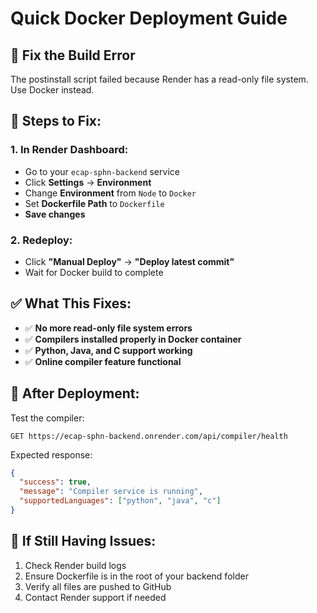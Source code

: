# Quick Docker Deployment Guide

## 🚀 **Fix the Build Error**

The postinstall script failed because Render has a read-only file system. Use Docker instead.

## 🔧 **Steps to Fix:**

### **1. In Render Dashboard:**
- Go to your `ecap-sphn-backend` service
- Click **Settings** → **Environment**
- Change **Environment** from `Node` to `Docker`
- Set **Dockerfile Path** to `Dockerfile`
- **Save changes**

### **2. Redeploy:**
- Click **"Manual Deploy"** → **"Deploy latest commit"**
- Wait for Docker build to complete

## ✅ **What This Fixes:**

- ✅ **No more read-only file system errors**
- ✅ **Compilers installed properly in Docker container**
- ✅ **Python, Java, and C support working**
- ✅ **Online compiler feature functional**

## 🎯 **After Deployment:**

Test the compiler:
```
GET https://ecap-sphn-backend.onrender.com/api/compiler/health
```

Expected response:
```json
{
  "success": true,
  "message": "Compiler service is running",
  "supportedLanguages": ["python", "java", "c"]
}
```

## 🚨 **If Still Having Issues:**

1. Check Render build logs
2. Ensure Dockerfile is in the root of your backend folder
3. Verify all files are pushed to GitHub
4. Contact Render support if needed

